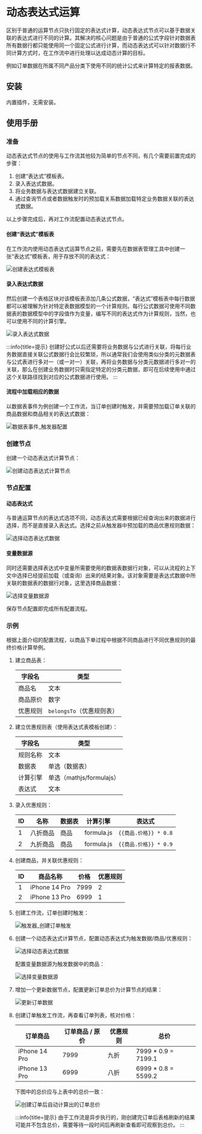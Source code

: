 # 动态表达式运算

区别于普通的运算节点只执行固定的表达式计算，动态表达式节点可以基于数据关联的表达式进行不同的计算。其解决的核心问题是由于普通的公式字段针对数据表所有数据行都只能使用同一个固定公式进行计算，而动态表达式可以针对数据行不同计算方式时，在工作流中进行处理以达成动态计算的目标。

例如订单数据在所属不同产品分类下使用不同的统计公式来计算特定的报表数据。

## 安装

内置插件，无需安装。

## 使用手册

### 准备

动态表达式节点的使用与工作流其他较为简单的节点不同，有几个需要前置完成的步骤：

1. 创建“表达式”模板表。
2. 录入表达式数据。
3. 将业务数据与表达式数据建立关联。
4. 通过查询节点或者数据触发时的预加载关系数据加载特定业务数据关联的表达式数据。

以上步骤完成后，再对工作流配置动态表达式节点。

#### 创建“表达式”模板表

在工作流内使用动态表达式运算节点之前，需要先在数据表管理工具中创建一张“表达式”模板表，用于存放不同的表达式：

![创建表达式模板表](https://static-docs.nocobase.com/33afe3369a1ea7943f12a04d9d4443ce.png)

#### 录入表达式数据

然后创建一个表格区块对该模板表添加几条公式数据，“表达式”模板表中每行数据都可以被理解为针对特定表数据模型的一个计算规则。每行公式数据可使用不同数据表的数据模型中的字段值作为变量，编写不同的表达式作为计算规则，当然，也可以使用不同的计算引擎。

![录入表达式数据](https://static-docs.nocobase.com/761047f8daabacccbc6a924a73564093.png)

:::info{title=提示}
创建好公式以后还需要将业务数据与公式进行关联，将每行业务数据直接关联公式数据行会比较繁琐，所以通常我们会使用类似分类的元数据表与公式表进行多对一（或一对一）关联，再将业务数据与分类元数据进行多对一的关联，那么在创建业务数据时只需指定特定的分类元数据，即可在后续使用中通过这个关联路径找到对应的公式数据进行使用。
:::

#### 流程中加载相应的数据

以数据表事件为例创建一个工作流，当订单创建时触发，并需要预加载订单关联的商品数据和商品相关的表达式数据：

![数据表事件_触发器配置](https://static-docs.nocobase.com/f181f75b10007afd5de068f3458d2e04.png)

### 创建节点

创建一个动态表达式计算节点：

![创建动态表达式计算节点](https://static-docs.nocobase.com/14613f73a7dfc822a30276c8c04cdeb7.png)

### 节点配置

#### 动态表达式

与普通运算节点的表达式选项不同，动态表达式需要根据已经查询出来的数据进行选择，而不是直接录入表达式。选择之前从触发器中预加载的商品优惠规则数据：

![选择动态表达式数据](https://static-docs.nocobase.com/21ccc63e604dd90b7d26c3c33c12d671.png)

#### 变量数据源

同时还需要选择表达式中变量所需要使用的数据表数据行对象，可以从流程的上下文中选择已经提前加载（或查询）出来的结果对象。该对象需要是表达式数据中所关联的数据表的数据行对象，这里选择商品数据：

![选择变量数据源](https://static-docs.nocobase.com/afbffe9661539d26e4b175ae8a4b28f7.png)

保存节点配置即完成所有配置流程。

### 示例

根据上面介绍的配置流程，以商品下单过程中根据不同商品进行不同优惠规则的最终价格计算举例。

1.  建立商品表：

    | 字段名   | 类型                      |
    | -------- | ------------------------- |
    | 商品名   | 文本                      |
    | 商品原价 | 数字                      |
    | 优惠规则 | `belongsTo`（优惠规则表） |

2.  建立优惠规则表（使用表达式表模板创建）：

    | 字段名   | 类型                     |
    | -------- | ------------------------ |
    | 规则名称 | 文本                     |
    | 数据表   | 单选（数据表）           |
    | 计算引擎 | 单选（mathjs/formulajs） |
    | 表达式   | 文本                     |

3.  录入优惠规则：

    | ID  | 名称     | 数据表 | 计算引擎   | 表达式                |
    | --- | -------- | ------ | ---------- | --------------------- |
    | 1   | 八折商品 | 商品   | formula.js | `{{商品.价格}} * 0.8` |
    | 2   | 九折商品 | 商品   | formula.js | `{{商品.价格}} * 0.9` |

4.  创建商品，并关联优惠规则：

    | ID  | 商品名称      | 价格 | 优惠规则 |
    | --- | ------------- | ---- | -------- |
    | 1   | iPhone 14 Pro | 7999 | 2        |
    | 2   | iPhone 13 Pro | 6999 | 1        |

5.  创建工作流，订单创建时触发：

    ![触发器_创建订单触发](https://static-docs.nocobase.com/f181f75b10007afd5de068f3458d2e04.png)

6.  创建一个动态表达式计算节点，配置动态表达式为触发数据/商品/优惠规则：

    ![选择动态表达式数据](https://static-docs.nocobase.com/21ccc63e604dd90b7d26c3c33c12d671.png)

    配置变量数据源为触发数据中的商品：

    ![选择变量数据源](https://static-docs.nocobase.com/afbffe9661539d26e4b175ae8a4b28f7.png)

7.  增加一个更新数据节点，配置更新订单总价为计算节点的结果：

    ![更新订单数据](https://static-docs.nocobase.com/5cc7ffb113c8d6a2fd3b1b34abe06dcc.png)

8.  创建订单触发工作流，再查看订单列表，核对价格：

    | 订单商品      | 订单商品 / 原价 | 优惠规则 | 总价                 |
    | ------------- | --------------- | -------- | -------------------- |
    | iPhone 14 Pro | 7999            | 九折     | 7999 \* 0.9 = 7199.1 |
    | iPhone 13 Pro | 6999            | 八折     | 6999 \* 0.8 = 5599.2 |

    下图中的总价应与上表中的总价一致：

    ![创建订单后自动计算出的订单总价](https://static-docs.nocobase.com/a5610aca292e79c4841c97457bd3cc7c.png)

    :::info{title=提示}
    由于工作流是异步执行的，刚创建完订单后表格刷新的结果可能并不包含总价，需要等待一段时间后再刷新查看即可观察到总价。
    :::
